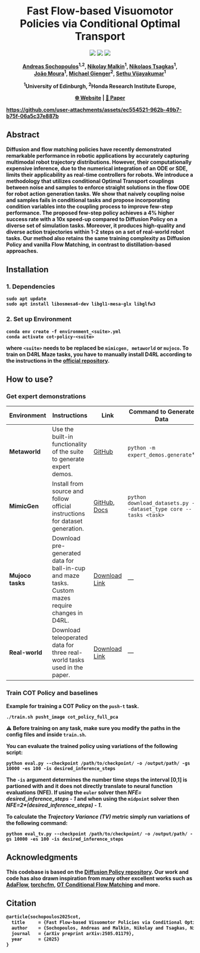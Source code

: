 <h1 align="center">Fast Flow-based Visuomotor Policies via Conditional Optimal Transport</h1>

<p align="center">
  <a href="https://www.arxiv.org/pdf/2505.01179"><img src="https://img.shields.io/badge/arXiv-2505.01179-b31b1b.svg?style=flat-square)"></a>
  <a href="https://github.com/psf/black"><img src="https://img.shields.io/badge/code%20style-black-000000.svg"></a>
  <a href="https://opensource.org/licenses/MIT"><img src="https://img.shields.io/badge/License-MIT-yellow.svg"></a>
</p>

<p align="center">
<b><a target="_blank" href="https://scholar.google.com/citations?user=6w9786sAAAAJ&hl=en">Andreas Sochopoulos</a><sup>1,2</sup>,
<b><a target="_blank" href="https://malkin1729.github.io/">Nikolay Malkin</a><sup>1</sup>,
<a target="_blank" href="https://tsagkas.github.io/">Nikolaos Tsagkas</a><sup>1</sup>,<br>
 <a target="_blank" href="https://scholar.google.co.uk/citations?user=1L5kTRcAAAAJ&hl=en">Jo&atilde;o Moura</a><sup>1</sup>,
<a target="_blank" href="https://scholar.google.de/citations?user=oU2jyxMAAAAJ&hl=de">Michael Gienger</a><sup>2</sup>,
<a target="_blank" href="https://homepages.inf.ed.ac.uk/svijayak/"> Sethu Vijayakumar</a><sup>1</sup>
</b></p>
<p align="center">
<sup>1</sup>University of Edinburgh,
<sup>2</sup>Honda Research Institute Europe,
</p>
</p>

<p align="center">
  <a href="https://ansocho.github.io/cot-policy/">🌐 Website</a> | 
  <a href="https://arxiv.org/abs/2505.01179">📝 Paper</a>
</p>


https://github.com/user-attachments/assets/ec554521-962b-49b7-b75f-06a5c37e887b





## Abstract
Diffusion and flow matching policies have recently demonstrated remarkable performance in robotic applications by accurately capturing multimodal robot trajectory distributions. However, their computationally expensive inference, due to the numerical integration of an ODE or SDE, limits their applicability as real-time controllers for robots. We introduce a methodology that utilizes conditional Optimal Transport couplings between noise and samples to enforce straight solutions in the flow ODE for robot action generation tasks. We show that naively coupling noise and samples fails in conditional tasks and propose incorporating condition variables into the coupling process to improve few-step performance. The proposed few-step policy achieves a 4% higher success rate with a 10x speed-up compared to Diffusion Policy on a diverse set of simulation tasks. Moreover, it produces high-quality and diverse action trajectories within 1-2 steps on a set of real-world robot tasks. Our method also retains the same training complexity as Diffusion Policy and vanilla Flow Matching, in contrast to distillation-based approaches.

## Installation

### 1. Dependencies
```
sudo apt update
sudo apt install libosmesa6-dev libgl1-mesa-glx libglfw3
```
### 2. Set up Environment
```
conda env create -f environment_<suite>.yml
conda activate cot-policy-<suite>
```
where `<suite>` needs to be replaced be `mimicgen, metaworld` or `mujoco`. To train on D4RL Maze tasks, you have to manually install D4RL according to the instructions in the [official repository](https://github.com/Farama-Foundation/D4RL).




## How to use?

### Get expert demonstrations
| **Environment**   | **Instructions**                                                                                                                                                          | **Link**                                                                                   | **Command to Generate Data**                   |
|-------------------|---------------------------------------------------------------------------------------------------------------------------------------------------------------------------|---------------------------------------------------------------------------------------------|------------------------------------------------|
| **Metaworld**     | Use the built-in functionality of the suite to generate expert demos.         | [GitHub](https://github.com/tsagkas/pvrobo)                                                                                           | `python -m expert_demos.generate`* |
| **MimicGen**      | Install from source and follow official instructions for dataset generation.                                                                                              | [GitHub](https://github.com/NVlabs/mimicgen), [Docs](https://mimicgen.github.io/docs/datasets/mimicgen_corl_2023.html) | `python download_datasets.py --dataset_type core --tasks <task>`               |
| **Mujoco tasks**  | Download pre-generated data for ball-in-cup and maze tasks. Custom mazes require changes in D4RL.                                                                         | [Download Link](https://osf.io/6ezsg/?view_only=6f4f132715b347d7949c161b5197ff60)                                                                          | —                                              |
| **Real-world**    | Download teleoperated data for three real-world tasks used in the paper.                                                                                                  | [Download Link](https://osf.io/6ezsg/?view_only=6f4f132715b347d7949c161b5197ff60)                                                                          | —                                              |



### Train COT Policy and baselines
Example for training a COT Policy on the `push-t` task. 
```
./train.sh pusht_image cot_policy_full_pca 
```
:warning: Before training on any task, make sure you modify the paths in the config files and inside `train.sh`.

You can evaluate the trained policy using variations of the following script:

```
python eval.py --checkpoint /path/to/checkpoint/ -o /output/path/ -gs 10000 -es 100 -is desired_inference_steps
```
The `-is` argument determines the number time steps the interval [0,1] is partioned with and it does not directly translate to neural function evaluations (NFE). If using the `euler` solver then <em>NFE= desired_inference_steps - 1</em> and when using the `midpoint` solver then <em>NFE=2*(desired_inference_steps) - 1</em>.

To calculate the <em>Trajectory Variance (TV)</em> metric simply run variations of the following command:

```
python eval_tv.py --checkpoint /path/to/checkpoint/ -o /output/path/ -gs 10000 -es 100 -is desired_inference_steps
```

## Acknowledgments
This codebase is based on the [Diffusion Policy repository](https://github.com/real-stanford/diffusion_policy). Our work and code has also drawn inspiration from many other excellent works such as [AdaFlow](https://arxiv.org/abs/2402.04292), [torchcfm](https://github.com/atong01/conditional-flow-matching), [OT Conditional Flow Matching](https://arxiv.org/abs/2302.00482) and more. 

## Citation
```latex
@article{sochopoulos2025cot,
  title     = {Fast Flow-based Visuomotor Policies via Conditional Optimal Transport Couplings},
  author    = {Sochopoulos, Andreas and Malkin, Nikolay and Tsagkas, Nikolaos and Moura, João and Gienger, Michael and Vijayakumar, Sethu},
  journal   = {arXiv preprint arXiv:2505.01179},
  year      = {2025}
}
```
